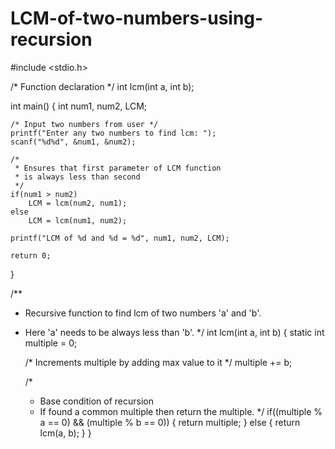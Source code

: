 # LCM-of-two-numbers-using-recursion
#include <stdio.h>


/* Function declaration */
int lcm(int a, int b);


int main()
{
    int num1, num2, LCM;

    /* Input two numbers from user */
    printf("Enter any two numbers to find lcm: ");
    scanf("%d%d", &num1, &num2);
    
    /*
     * Ensures that first parameter of LCM function 
     * is always less than second 
     */
    if(num1 > num2)
        LCM = lcm(num2, num1);
    else
        LCM = lcm(num1, num2);
        
    printf("LCM of %d and %d = %d", num1, num2, LCM);
    
    return 0;
}


/**
 * Recursive function to find lcm of two numbers 'a' and 'b'.
 * Here 'a' needs to be always less than 'b'.
 */
int lcm(int a, int b)
{
    static int multiple = 0;
    
    /* Increments multiple by adding max value to it */
    multiple += b;
    
    /*
     * Base condition of recursion
     * If found a common multiple then return the multiple.
     */
    if((multiple % a == 0) && (multiple % b == 0))
    {
        return multiple;
    }
    else 
    {
        return lcm(a, b);
    }
}
